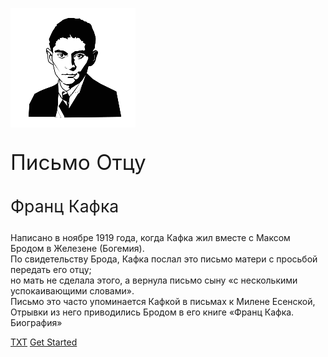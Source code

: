![logo](assets/kafka-p.png)
<p style="font-size:25pt;"> Письмо Отцу </p>

<p style="font-size:20pt;"> Франц Кафка </p>

Написано в ноябре 1919 года, когда Кафка жил вместе с Максом Бродом в Железене (Богемия). <br/>
По свидетельству Брода, Кафка послал это письмо матери с просьбой передать его отцу; <br/>
но мать не сделала этого, а вернула письмо сыну «с несколькими успокаивающими словами».<br/>
Письмо это часто упоминается Кафкой в письмах к Милене Есенской, <br/>
Отрывки из него приводились Бродом в его книге «Франц Кафка. Биография»

[TXT](https://github.com/develoopeer/kafka-letter/book/assets/book.txt)
[Get Started](pages/1.md)
